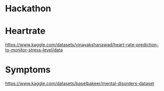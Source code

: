 # Hackathon
# Heartrate
https://www.kaggle.com/datasets/vinayakshanawad/heart-rate-prediction-to-monitor-stress-level/data
# Symptoms
https://www.kaggle.com/datasets/baselbakeer/mental-disorders-dataset

